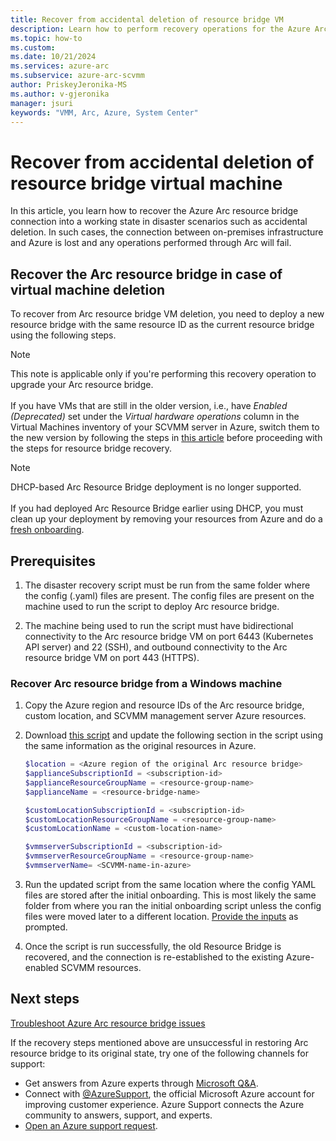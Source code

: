 ```yaml
---
title: Recover from accidental deletion of resource bridge VM
description: Learn how to perform recovery operations for the Azure Arc resource bridge VM in Azure Arc-enabled System Center Virtual Machine Manager disaster scenarios.
ms.topic: how-to 
ms.custom:
ms.date: 10/21/2024
ms.services: azure-arc
ms.subservice: azure-arc-scvmm
author: PriskeyJeronika-MS
ms.author: v-gjeronika
manager: jsuri
keywords: "VMM, Arc, Azure, System Center"
---
```


# Recover from accidental deletion of resource bridge virtual machine

In this article, you learn how to recover the Azure Arc resource bridge connection into a working state in disaster scenarios such as accidental deletion. In such cases, the connection between on-premises infrastructure and Azure is lost and any operations performed through Arc will fail.

## Recover the Arc resource bridge in case of virtual machine deletion

To recover from Arc resource bridge VM deletion, you need to deploy a new resource bridge with the same resource ID as the current resource bridge using the following steps.

>[!Note]
> This note is applicable only if you're performing this recovery operation to upgrade your Arc resource bridge.<br><br>
> If you have VMs that are still in the older version, i.e., have *Enabled (Deprecated)* set under the *Virtual hardware operations* column in the Virtual Machines inventory of your SCVMM server in Azure, switch them to the new version by following the steps in [this article](./switch-to-the-new-version-scvmm.md#switch-to-the-new-version-existing-customer) before proceeding with the steps for resource bridge recovery.

>[!Note]
> DHCP-based Arc Resource Bridge deployment is no longer supported.<br><br>
If you had deployed Arc Resource Bridge earlier using DHCP, you must clean up your deployment by removing your resources from Azure and do a [fresh onboarding](./quickstart-connect-system-center-virtual-machine-manager-to-arc.md).
>
## Prerequisites

1. The disaster recovery script must be run from the same folder where the config (.yaml) files are present. The config files are present on the machine used to run the script to deploy Arc resource bridge. 

1. The machine being used to run the script must have bidirectional connectivity to the Arc resource bridge VM on port 6443 (Kubernetes API server) and 22 (SSH), and outbound connectivity to the Arc resource bridge VM on port 443 (HTTPS).


### Recover Arc resource bridge from a Windows machine

1.	Copy the Azure region and resource IDs of the Arc resource bridge, custom location, and SCVMM management server Azure resources.

2.	Download [this script](https://download.microsoft.com/download/a/a/8/aa8687e4-1a30-485f-9de4-4f15fc576724/arcvmm-windows-dr.ps1) and update the following section in the script using the same information as the original resources in Azure. 

    ```powershell
    $location = <Azure region of the original Arc resource bridge>
    $applianceSubscriptionId = <subscription-id>
    $applianceResourceGroupName = <resource-group-name>
    $applianceName = <resource-bridge-name>

    $customLocationSubscriptionId = <subscription-id>
    $customLocationResourceGroupName = <resource-group-name>
    $customLocationName = <custom-location-name>

    $vmmserverSubscriptionId = <subscription-id>
    $vmmserverResourceGroupName = <resource-group-name>
    $vmmserverName= <SCVMM-name-in-azure>
    ```
 
3.	Run the updated script from the same location where the config YAML files are stored after the initial onboarding. This is most likely the same folder from where you ran the initial onboarding script unless the config files were moved later to a different location. [Provide the inputs](quickstart-connect-system-center-virtual-machine-manager-to-arc.md#script-runtime) as prompted. 

4.	Once the script is run successfully, the old Resource Bridge is recovered, and the connection is re-established to the existing Azure-enabled SCVMM resources.

## Next steps

[Troubleshoot Azure Arc resource bridge issues](../resource-bridge/troubleshoot-resource-bridge.md)

If the recovery steps mentioned above are unsuccessful in restoring Arc resource bridge to its original state, try one of the following channels for support:

- Get answers from Azure experts through [Microsoft Q&A](/answers/topics/azure-arc.html).
- Connect with [@AzureSupport](https://x.com/azuresupport), the official Microsoft Azure account for improving customer experience. Azure Support connects the Azure community to answers, support, and experts.
- [Open an Azure support request](../../azure-portal/supportability/how-to-create-azure-support-request.md).
